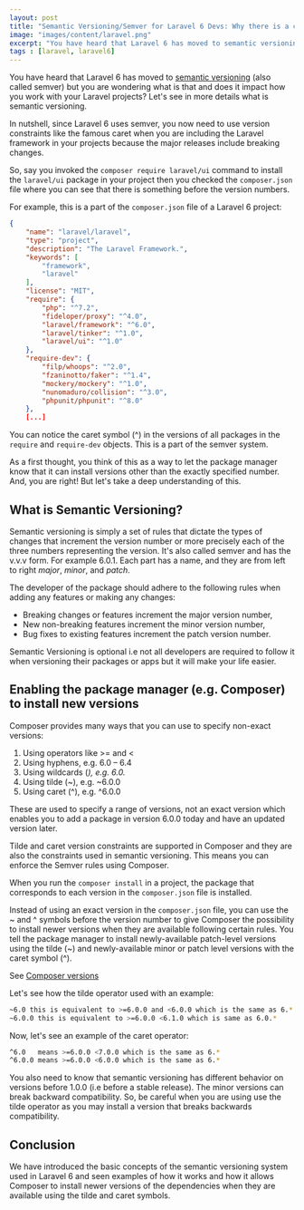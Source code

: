 ```yaml
---
layout: post
title: "Semantic Versioning/Semver for Laravel 6 Devs: Why there is a caret (^) in your composer.json"
image: "images/content/laravel.png"
excerpt: "You have heard that Laravel 6 has moved to semantic versioning (also called semver) but you are wondering what is that and does it impact how you work with your Laravel projects? Let's see in more details what is semantic versioning." 
tags : [laravel, laravel6] 
---
```


You have heard that Laravel 6 has moved to [semantic versioning](https://semver.org/) (also called semver) but you are wondering what is that and does it impact how you work with your Laravel projects? Let's see in more details what is semantic versioning.

In nutshell, since Laravel 6 uses semver, you now need to use version constraints like the famous caret when you are including the Laravel framework in your projects because the major releases include breaking changes.   



So, say you invoked the  `composer require laravel/ui` command to install the `laravel/ui` package in your project then you checked the `composer.json` file where you can see that there is something before the version numbers.

For example, this is a part of the `composer.json` file of a Laravel 6 project:

```json
{
    "name": "laravel/laravel",
    "type": "project",
    "description": "The Laravel Framework.",
    "keywords": [
        "framework",
        "laravel"
    ],
    "license": "MIT",
    "require": {
        "php": "^7.2",
        "fideloper/proxy": "^4.0",
        "laravel/framework": "^6.0",
        "laravel/tinker": "^1.0",
        "laravel/ui": "^1.0"
    },
    "require-dev": {
        "filp/whoops": "^2.0",
        "fzaninotto/faker": "^1.4",
        "mockery/mockery": "^1.0",
        "nunomaduro/collision": "^3.0",
        "phpunit/phpunit": "^8.0"
    },
    [...]
``` 
   
You can notice the caret symbol (^) in the versions of all packages in the `require` and `require-dev` objects. This is a part of the semver system.

As a first thought, you think of this as a way to let the package manager know that it can install versions other than the exactly specified number. And, you are right! But let's take a deep understanding of this.

## What is Semantic Versioning?

Semantic versioning is simply a set of rules that dictate the types of changes that increment the version number or more precisely each of the three numbers representing the version. It's also called semver and has the v.v.v form. For example 6.0.1. Each part has a name, and they are from left to right _major_,  _minor_, and  _patch_.
 
The developer of the package should adhere to the following rules when adding any features or making any changes: 

-  Breaking changes or features increment the major version number,
-  New non-breaking features increment the minor version number,
-  Bug fixes to existing features increment the patch version number.

Semantic Versioning is optional i.e not all developers are required to follow it when versioning their packages or apps but it will make your life easier.

## Enabling the package manager (e.g. Composer) to install new versions

Composer provides many ways that you can use to specify non-exact versions:

1.  Using operators like >= and <
2.  Using hyphens, e.g. 6.0 – 6.4
3.  Using wildcards (*), e.g. 6.0.*
4.  Using tilde (~), e.g. ~6.0.0
5.  Using caret (^), e.g. ^6.0.0

These are used to specify a range of versions, not an exact version which enables you to add a package in version 6.0.0  today and have an updated version later.

Tilde and caret version constraints are supported in Composer and they are also the constraints used in semantic versioning. This means you can enforce the Semver rules using Composer.

When you run the  `composer install`  in a project, the package that corresponds to each version in the `composer.json` file is installed. 

Instead of using an exact version in the `composer.json` file, you can use the  ~ and ^ symbols before the version number to give Composer the possibility to install newer versions when they are available following certain rules. You tell the package manager to install newly-available patch-level versions using the tilde (~) and newly-available minor or patch level versions with the caret symbol (^). 


See [Composer versions](https://getcomposer.org/doc/articles/versions.md)

Let's see how the tilde operator used with an example:

```bash
~6.0 this is equivalent to >=6.0.0 and <6.0.0 which is the same as 6.*
~6.0.0 this is equivalent to >=6.0.0 <6.1.0 which is same as 6.0.*
```

Now, let's see an example of the caret operator:

```bash
^6.0   means >=6.0.0 <7.0.0 which is the same as 6.*
^6.0.0 means >=6.0.0 <6.0.0 which is the same as 6.*
```

You also need to know that semantic versioning has different behavior on versions before 1.0.0 (i.e before a stable release). The minor versions can break backward compatibility. So, be careful when you are using use the tilde operator as you may install a version that breaks backwards compatibility.


## Conclusion

We have introduced the basic concepts of the semantic versioning system used in Laravel 6 and seen examples of how it works and how it allows Composer to install newer versions of the dependencies when they are available using the tilde and caret symbols.
    